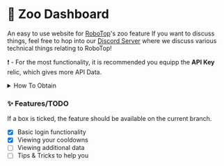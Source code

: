 # 🦊 Zoo Dashboard
An easy to use website for [RoboTop](https://robotop.xyz)'s zoo feature
If you want to discuss things, feel free to hop into our [Discord Server](https://discord.gg/v3SEgPe5kk) where we discuss various technical things relating to RoboTop!

❗ - For the most functionality, it is recommended you equipp the **API Key** relic, which gives more API Data.
<details>
  <summary>How To Obtain</summary>
  This part is work in progress, if you would like an API Key relic at the moment, then please ask Noah or anyone else and they can help you get it, as it's quite complicated. 
  </details>

### ✨ Features/TODO
If a box is ticked, the feature should be available on the current branch.
- [x] Basic login functionality 
- [x] Viewing your cooldowns
- [ ] Viewing additional data
- [ ] Tips & Tricks to help you
